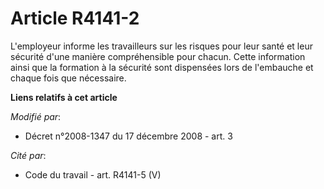 # Article R4141-2

L'employeur informe les travailleurs sur les risques pour leur santé et leur sécurité d'une manière compréhensible pour
chacun. Cette information ainsi que la formation à la sécurité sont dispensées lors de l'embauche et chaque fois que
nécessaire.

**Liens relatifs à cet article**

_Modifié par_:

  - Décret n°2008-1347 du 17 décembre 2008 - art. 3

_Cité par_:

  - Code du travail - art. R4141-5 (V)
